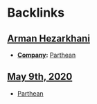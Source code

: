 
# Backlinks
## [Arman Hezarkhani](<Arman Hezarkhani.md>)
- **[Company](<Company.md>):** [Parthean](<Parthean.md>)

## [May 9th, 2020](<May 9th, 2020.md>)
- [Parthean](<Parthean.md>)


